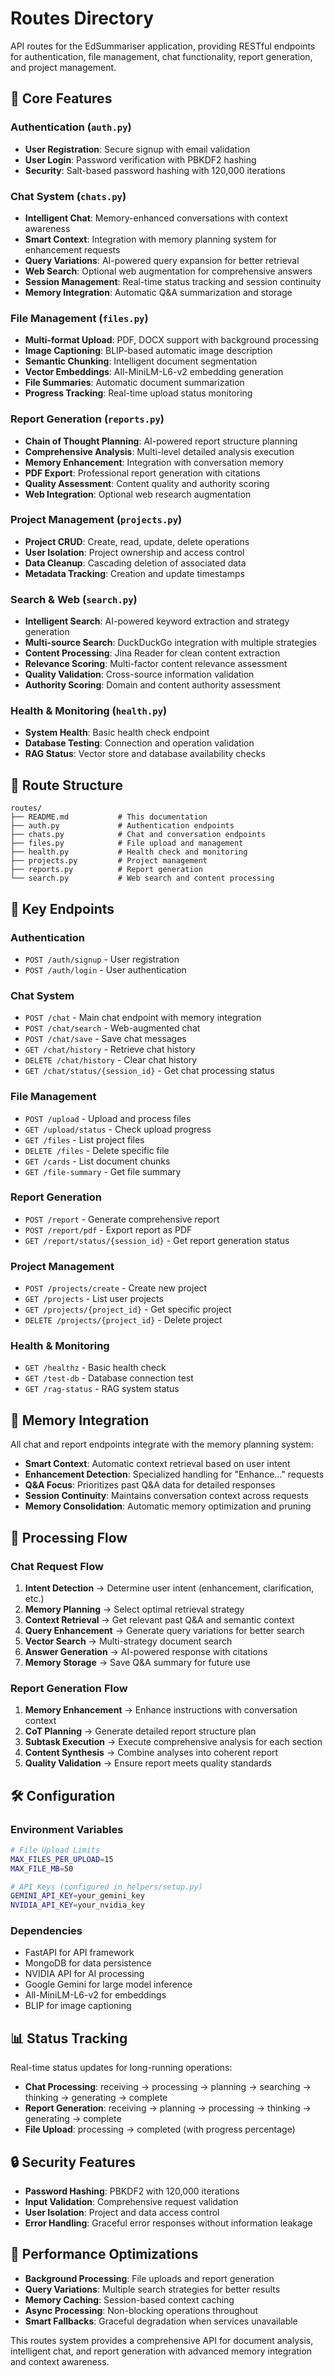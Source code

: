 # Routes Directory

API routes for the EdSummariser application, providing RESTful endpoints for authentication, file management, chat functionality, report generation, and project management.

## 🚀 Core Features

### **Authentication** (`auth.py`)
- **User Registration**: Secure signup with email validation
- **User Login**: Password verification with PBKDF2 hashing
- **Security**: Salt-based password hashing with 120,000 iterations

### **Chat System** (`chats.py`)
- **Intelligent Chat**: Memory-enhanced conversations with context awareness
- **Smart Context**: Integration with memory planning system for enhancement requests
- **Query Variations**: AI-powered query expansion for better retrieval
- **Web Search**: Optional web augmentation for comprehensive answers
- **Session Management**: Real-time status tracking and session continuity
- **Memory Integration**: Automatic Q&A summarization and storage

### **File Management** (`files.py`)
- **Multi-format Upload**: PDF, DOCX support with background processing
- **Image Captioning**: BLIP-based automatic image description
- **Semantic Chunking**: Intelligent document segmentation
- **Vector Embeddings**: All-MiniLM-L6-v2 embedding generation
- **File Summaries**: Automatic document summarization
- **Progress Tracking**: Real-time upload status monitoring

### **Report Generation** (`reports.py`)
- **Chain of Thought Planning**: AI-powered report structure planning
- **Comprehensive Analysis**: Multi-level detailed analysis execution
- **Memory Enhancement**: Integration with conversation memory
- **PDF Export**: Professional report generation with citations
- **Quality Assessment**: Content quality and authority scoring
- **Web Integration**: Optional web research augmentation

### **Project Management** (`projects.py`)
- **Project CRUD**: Create, read, update, delete operations
- **User Isolation**: Project ownership and access control
- **Data Cleanup**: Cascading deletion of associated data
- **Metadata Tracking**: Creation and update timestamps

### **Search & Web** (`search.py`)
- **Intelligent Search**: AI-powered keyword extraction and strategy generation
- **Multi-source Search**: DuckDuckGo integration with multiple strategies
- **Content Processing**: Jina Reader for clean content extraction
- **Relevance Scoring**: Multi-factor content relevance assessment
- **Quality Validation**: Cross-source information validation
- **Authority Scoring**: Domain and content authority assessment

### **Health & Monitoring** (`health.py`)
- **System Health**: Basic health check endpoint
- **Database Testing**: Connection and operation validation
- **RAG Status**: Vector store and database availability checks

## 📁 Route Structure

```
routes/
├── README.md           # This documentation
├── auth.py             # Authentication endpoints
├── chats.py            # Chat and conversation endpoints
├── files.py            # File upload and management
├── health.py           # Health check and monitoring
├── projects.py         # Project management
├── reports.py          # Report generation
└── search.py           # Web search and content processing
```

## 🔧 Key Endpoints

### **Authentication**
- `POST /auth/signup` - User registration
- `POST /auth/login` - User authentication

### **Chat System**
- `POST /chat` - Main chat endpoint with memory integration
- `POST /chat/search` - Web-augmented chat
- `POST /chat/save` - Save chat messages
- `GET /chat/history` - Retrieve chat history
- `DELETE /chat/history` - Clear chat history
- `GET /chat/status/{session_id}` - Get chat processing status

### **File Management**
- `POST /upload` - Upload and process files
- `GET /upload/status` - Check upload progress
- `GET /files` - List project files
- `DELETE /files` - Delete specific file
- `GET /cards` - List document chunks
- `GET /file-summary` - Get file summary

### **Report Generation**
- `POST /report` - Generate comprehensive report
- `POST /report/pdf` - Export report as PDF
- `GET /report/status/{session_id}` - Get report generation status

### **Project Management**
- `POST /projects/create` - Create new project
- `GET /projects` - List user projects
- `GET /projects/{project_id}` - Get specific project
- `DELETE /projects/{project_id}` - Delete project

### **Health & Monitoring**
- `GET /healthz` - Basic health check
- `GET /test-db` - Database connection test
- `GET /rag-status` - RAG system status

## 🧠 Memory Integration

All chat and report endpoints integrate with the memory planning system:

- **Smart Context**: Automatic context retrieval based on user intent
- **Enhancement Detection**: Specialized handling for "Enhance..." requests
- **Q&A Focus**: Prioritizes past Q&A data for detailed responses
- **Session Continuity**: Maintains conversation context across requests
- **Memory Consolidation**: Automatic memory optimization and pruning

## 🔄 Processing Flow

### **Chat Request Flow**
1. **Intent Detection** → Determine user intent (enhancement, clarification, etc.)
2. **Memory Planning** → Select optimal retrieval strategy
3. **Context Retrieval** → Get relevant past Q&A and semantic context
4. **Query Enhancement** → Generate query variations for better search
5. **Vector Search** → Multi-strategy document search
6. **Answer Generation** → AI-powered response with citations
7. **Memory Storage** → Save Q&A summary for future use

### **Report Generation Flow**
1. **Memory Enhancement** → Enhance instructions with conversation context
2. **CoT Planning** → Generate detailed report structure plan
3. **Subtask Execution** → Execute comprehensive analysis for each section
4. **Content Synthesis** → Combine analyses into coherent report
5. **Quality Validation** → Ensure report meets quality standards

## 🛠️ Configuration

### **Environment Variables**
```bash
# File Upload Limits
MAX_FILES_PER_UPLOAD=15
MAX_FILE_MB=50

# API Keys (configured in helpers/setup.py)
GEMINI_API_KEY=your_gemini_key
NVIDIA_API_KEY=your_nvidia_key
```

### **Dependencies**
- FastAPI for API framework
- MongoDB for data persistence
- NVIDIA API for AI processing
- Google Gemini for large model inference
- All-MiniLM-L6-v2 for embeddings
- BLIP for image captioning

## 📊 Status Tracking

Real-time status updates for long-running operations:

- **Chat Processing**: receiving → processing → planning → searching → thinking → generating → complete
- **Report Generation**: receiving → planning → processing → thinking → generating → complete
- **File Upload**: processing → completed (with progress percentage)

## 🔒 Security Features

- **Password Hashing**: PBKDF2 with 120,000 iterations
- **Input Validation**: Comprehensive request validation
- **User Isolation**: Project and data access control
- **Error Handling**: Graceful error responses without information leakage

## 🚀 Performance Optimizations

- **Background Processing**: File uploads and report generation
- **Query Variations**: Multiple search strategies for better results
- **Memory Caching**: Session-based context caching
- **Async Processing**: Non-blocking operations throughout
- **Smart Fallbacks**: Graceful degradation when services unavailable

This routes system provides a comprehensive API for document analysis, intelligent chat, and report generation with advanced memory integration and context awareness.
